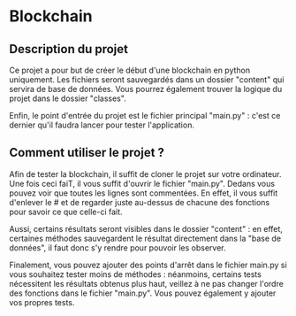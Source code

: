 # Blockchain

## Description du projet 

Ce projet a pour but de créer le début d'une blockchain en python uniquement. Les fichiers seront sauvegardés dans un dossier "content" qui servira de base de données. Vous pourrez également trouver la logique du projet dans le dossier "classes".

Enfin, le point d'entrée du projet est le fichier principal "main.py" : c'est ce dernier qu'il faudra lancer pour tester l'application.

## Comment utiliser le projet ?

Afin de tester la blockchain, il suffit de cloner le projet sur votre ordinateur. Une fois ceci faiT, il vous suffit d'ouvrir le fichier "main.py". Dedans vous pouvez voir que toutes les lignes sont commentées. En effet, il vous suffit d'enlever le # et de regarder juste au-dessus de chacune des fonctions pour savoir ce que celle-ci fait.

Aussi, certains résultats seront visibles dans le dossier "content" : en effet, certaines méthodes sauvegardent le résultat directement dans la "base de données", il faut donc s'y rendre pour pouvoir les observer.

Finalement, vous pouvez ajouter des points d'arrêt dans le fichier main.py si vous souhaitez tester moins de méthodes : néanmoins, certains tests nécessitent les résultats obtenus plus haut, veillez à ne pas changer l'ordre des fonctions dans le fichier "main.py". Vous pouvez également y ajouter vos propres tests.

